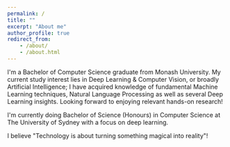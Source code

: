 ```yaml
---
permalink: /
title: ""
excerpt: "About me"
author_profile: true
redirect_from:
    - /about/
    - /about.html
---
```


I'm a Bachelor of Computer Science graduate from Monash University. My current study interest lies in Deep Learning & Computer Vision, or broadly Artificial Intelligence; I have acquired knowledge of fundamental Machine Learning techniques, Natural Language Processing as well as several Deep Learning insights. Looking forward to enjoying relevant hands-on research!

I'm currently doing Bachelor of Science (Honours) in Computer Science at The University of Sydney with a focus on deep learning.

I believe "Technology is about turning something magical into reality"!